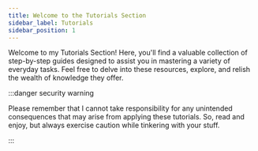 ```yaml
---
title: Welcome to the Tutorials Section
sidebar_label: Tutorials
sidebar_position: 1
---
```


Welcome to my Tutorials Section! Here, you'll find a valuable collection of step-by-step guides designed to assist you in mastering a variety of everyday tasks. Feel free to delve into these resources, explore, and relish the wealth of knowledge they offer.

:::danger security warning

Please remember that I cannot take responsibility for any unintended consequences that may arise from applying these tutorials. So, read and enjoy, but always exercise caution while tinkering with your stuff.

:::
